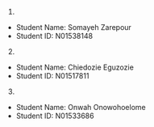 

1) 
- Student Name: Somayeh Zarepour  
- Student ID: N01538148


2) 
- Student Name: Chiedozie Eguzozie
- Student ID: N01517811


3) 
- Student Name: Onwah Onowohoelome 
- Student ID: N01533686
